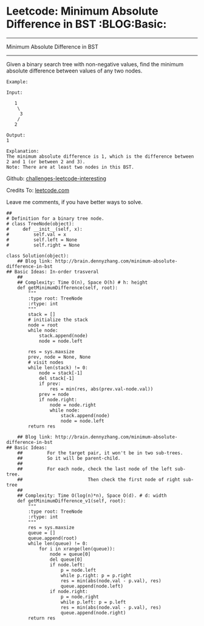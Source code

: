 # Leetcode: Minimum Absolute Difference in BST     :BLOG:Basic:


---

Minimum Absolute Difference in BST  

---

Given a binary search tree with non-negative values, find the minimum absolute difference between values of any two nodes.  

    Example:
    
    Input:
    
       1
        \
         3
        /
       2
    
    Output:
    1
    
    Explanation:
    The minimum absolute difference is 1, which is the difference between 2 and 1 (or between 2 and 3).
    Note: There are at least two nodes in this BST.

Github: [challenges-leetcode-interesting](https://github.com/DennyZhang/challenges-leetcode-interesting/tree/master/minimum-absolute-difference-in-bst)  

Credits To: [leetcode.com](https://leetcode.com/problems/minimum-absolute-difference-in-bst/description/)  

Leave me comments, if you have better ways to solve.  

    ##
    # Definition for a binary tree node.
    # class TreeNode(object):
    #     def __init__(self, x):
    #         self.val = x
    #         self.left = None
    #         self.right = None
    
    class Solution(object):
        ## Blog link: http://brain.dennyzhang.com/minimum-absolute-difference-in-bst
    ## Basic Ideas: In-order trasveral
        ##
        ## Complexity: Time O(n), Space O(h) # h: height
        def getMinimumDifference(self, root):
            """
            :type root: TreeNode
            :rtype: int
            """
            stack = []
            # initialize the stack
            node = root
            while node:
                stack.append(node)
                node = node.left
    
            res = sys.maxsize
            prev, node = None, None
            # visit nodes
            while len(stack) != 0:
                node = stack[-1]
                del stack[-1]
                if prev:
                    res = min(res, abs(prev.val-node.val))
                prev = node
                if node.right:
                    node = node.right
                    while node:
                        stack.append(node)
                        node = node.left
            return res
    
        ## Blog link: http://brain.dennyzhang.com/minimum-absolute-difference-in-bst
    ## Basic Ideas:
        ##         For the target pair, it won't be in two sub-trees.
        ##         So it will be parent-child.
        ##
        ##         For each node, check the last node of the left sub-tree.
        ##                        Then check the first node of right sub-tree
        ##
        ## Complexity: Time O(log(n)*n), Space O(d). # d: width
        def getMinimumDifference_v1(self, root):
            """
            :type root: TreeNode
            :rtype: int
            """
            res = sys.maxsize
            queue = []
            queue.append(root)
            while len(queue) != 0:
                for i in xrange(len(queue)):
                    node = queue[0]
                    del queue[0]
                    if node.left:
                        p = node.left
                        while p.right: p = p.right
                        res = min(abs(node.val - p.val), res)
                        queue.append(node.left)
                    if node.right:
                        p = node.right
                        while p.left: p = p.left
                        res = min(abs(node.val - p.val), res)
                        queue.append(node.right)
            return res